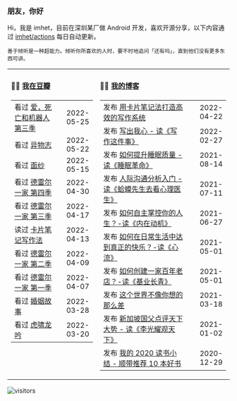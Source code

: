 ### 朋友，你好

Hi，我是 imhet，目前在深圳某厂做 Android 开发，喜欢开源分享，以下内容通过 <a href="https://github.com/imhet/imhet/actions" target="_blank">imhet/actions</a> 每日自动更新。

<!-- juzi starts -->
```
善于倾听是一种超能力。倾听你所喜欢的人时，要不时地追问「还有吗」，直到他们没有更多东西可讲。
```
<!-- juzi ends -->


<table width="900px">
<tr>
<td valign="top" width="40%">

#### 🤾‍♂️  <a href="https://www.douban.com/people/heyitao/" target="_blank">我在豆瓣</a>

<!-- douban starts -->
| | |
 |:------------- | -------------: |
| 看过 <a href='http://movie.douban.com/subject/35436582/' target='_blank'>爱，死亡和机器人 第三季</a> | 2022-05-25 |
| 看过 <a href='http://movie.douban.com/subject/26889177/' target='_blank'>异物志</a> | 2022-05-22 |
| 看过 <a href='http://movie.douban.com/subject/1441238/' target='_blank'>面纱</a> | 2022-05-15 |
| 看过 <a href='http://movie.douban.com/subject/30234228/' target='_blank'>德雷尔一家 第四季</a> | 2022-04-30 |
| 看过 <a href='http://movie.douban.com/subject/27070655/' target='_blank'>德雷尔一家 第三季</a> | 2022-04-17 |
| 读过 <a href='https://book.douban.com/subject/35503571/' target='_blank'>卡片笔记写作法</a> | 2022-04-13 |
| 看过 <a href='http://movie.douban.com/subject/26800981/' target='_blank'>德雷尔一家 第二季</a> | 2022-04-09 |
| 看过 <a href='http://movie.douban.com/subject/26594369/' target='_blank'>德雷尔一家 第一季</a> | 2022-04-07 |
| 看过 <a href='http://movie.douban.com/subject/27202818/' target='_blank'>婚姻故事</a> | 2022-03-28 |
| 看过 <a href='http://movie.douban.com/subject/27087788/' target='_blank'>虎啸龙吟</a> | 2022-03-20 |
<!-- douban ends -->

</td>


<td valign="top" width="60%">

#### 🤹‍♀️ <a href="https://heyitao.com/" target="_blank">我的博客</a>

<!-- blog starts -->
| | |
 |:------------- | -------------: |
| 发布 <a href='http://heyitao.com/post/reading-kpbjxzf' target='_blank'>用卡片笔记法打造高效的写作系统</a> | 2022-04-22 |
| 发布 <a href='http://heyitao.com/post/reading-xiezuozhejianshi' target='_blank'>写出我心 - 读《写作这件事》</a> | 2022-02-27 |
| 发布 <a href='http://heyitao.com/post/reading-smgm' target='_blank'>如何提升睡眠质量 - 读《睡眠革命》</a> | 2021-08-14 |
| 发布 <a href='http://heyitao.com/post/reading-hmxsqkxlys' target='_blank'>人际沟通分析入门 - 读《蛤蟆先生去看心理医生》</a> | 2021-07-11 |
| 发布 <a href='http://heyitao.com/post/reading-neizaidongji' target='_blank'>如何自主掌控你的人生？-读《内在动机》</a> | 2021-06-27 |
| 发布 <a href='http://heyitao.com/post/reading-xinliu' target='_blank'>如何在日常生活中达到真正的快乐？-读《心流》</a> | 2021-05-01 |
| 发布 <a href='http://heyitao.com/post/reading-jiyechangqing' target='_blank'>如何创建一家百年老店？-读《基业长青》</a> | 2021-05-01 |
| 发布 <a href='http://heyitao.com/post/reading-shishi' target='_blank'>这个世界不像你想的那么差</a> | 2021-03-18 |
| 发布 <a href='http://heyitao.com/post/reading-lgygtx' target='_blank'>新加坡国父点评天下大势 - 读《李光耀观天下》</a> | 2021-01-02 |
| 发布 <a href='http://heyitao.com/post/reading-2020' target='_blank'>我的 2020 读书小结 - 顺带推荐 10 本好书</a> | 2020-12-29 |
<!-- blog ends -->

</td>
</tr>


</table>

![visitors](https://visitor-badge.glitch.me/badge?page_id=imhet.imhet)